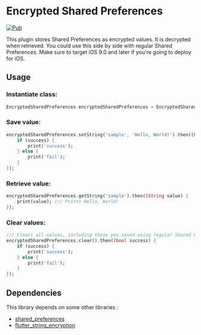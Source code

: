 # Encrypted Shared Preferences

[![Pub](https://img.shields.io/pub/v/encrypted_shared_preferences.svg)](https://pub.dartlang.org/packages/encrypted_shared_preferences)

This plugin stores Shared Preferences as encrypted values. It is decrypted when retrieved. You could use this side by side with regular Shared Preferences. Make sure to target iOS 9.0 and later if you're going to deploy for iOS.

## Usage

### Instantiate class:
```dart
EncryptedSharedPreferences encryptedSharedPreferences = EncryptedSharedPreferences();
```

### Save value:
```dart
encryptedSharedPreferences.setString('sample', 'Hello, World!').then((bool success) {
    if (success) {
        print('success');
    } else {
        print('fail');
    }
});
```

### Retrieve value:
```dart
encryptedSharedPreferences.getString('sample').then((String value) {
    print(value); /// Prints Hello, World!
});
```

### Clear values:
```dart
/// Clears all values, including those you saved using regular Shared Preferences.
encryptedSharedPreferences.clear().then((bool success) {
    if (success) {
        print('success');
    } else {
        print('fail');
    }
});
```

## Dependencies

This library depends on some other libraries :

* [shared_preferences](https://pub.dev/packages/shared_preferences)
* [flutter_string_encryption](https://pub.dev/packages/flutter_string_encryption)
